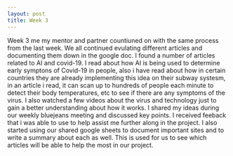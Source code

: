 ```yaml
---
layout: post
title: Week 3
---
```


Week 3 me my mentor and partner countiuned on with the same process from the last week. We all continued evulating different articles and documenting them down in the google doc. I found a number of articles related to AI and covid-19. I read about how AI is being used to determine early symptons of Covid-19 in people, also i have read about how in certain countries they are already implementing this idea on their subway systesm, in an article i read, it can scan up to hundreds of people each minute to detect their body temperatures, etc to see if there are any symptoms of the virus. I also watched a few videos about the virus and technology just to gain a better understanding about how it works. I shared my ideas during our weekly bluejeans meeting and discussed key points. I received feeback that i was able to use to help assist me further along in the project. I also started using our shared google sheets to document important sites and to write a summary about each as well. This is used for us to see which articles will be able to help the most in our project.
